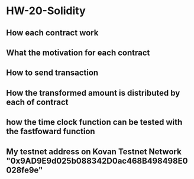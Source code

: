 # HW-20-Solidity
## How each contract work
## What the motivation for each contract

## How to send transaction
## How the transformed amount is distributed by each of contract
## how the time clock function can be tested with the fastfoward function

## My testnet address on Kovan Testnet Network "0x9AD9E9d025b088342D0ac468B498498E0028fe9e"
